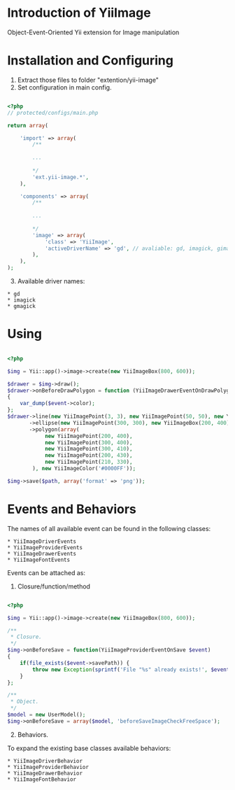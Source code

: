 Introduction of YiiImage
========================

Object-Event-Oriented Yii extension for Image manipulation 

Installation and Configuring 
============================

  1. Extract those files to folder "extention/yii-image"
  2. Set configuration in main config.

``` php

<?php
// protected/configs/main.php

return array(

    'import' => array(
        /**
        
        ...
        
        */
        'ext.yii-image.*',
    ),

    'components' => array(
        /**
        
        ...
        
        */
        'image' => array(
            'class' => 'YiiImage',
            'activeDriverName' => 'gd', // avaliable: gd, imagick, gimagick
        ),
    ),
);

```

  3. Available driver names:

    * gd
    * imagick
    * gmagick

Using
=====

``` php

<?php

$img = Yii::app()->image->create(new YiiImageBox(800, 600));

$drawer = $img->draw();
$drawer->onBeforeDrawPolygon = function (YiiImageDrawerEventOnDrawPolygon $event)
{
    var_dump($event->color);
};
$drawer->line(new YiiImagePoint(3, 3), new YiiImagePoint(50, 50), new YiiImageColor('#00FF00'))
       ->ellipse(new YiiImagePoint(300, 300), new YiiImageBox(200, 400), new YiiImageColor('#FF0000'))
       ->polygon(array(
            new YiiImagePoint(200, 400),
            new YiiImagePoint(300, 400),
            new YiiImagePoint(300, 410),
            new YiiImagePoint(200, 430),
            new YiiImagePoint(210, 330),
        ), new YiiImageColor('#0000FF'));

$img->save($path, array('format' => 'png'));

```

Events and Behaviors
====================

The names of all available event can be found in the following classes:
    
    * YiiImageDriverEvents
    * YiiImageProviderEvents
    * YiiImageDrawerEvents
    * YiiImageFontEvents

Events can be attached as:

  1. Closure/function/method 

``` php

<?php

$img = Yii::app()->image->create(new YiiImageBox(800, 600));

/**
 * Closure.
 */
$img->onBeforeSave = function(YiiImageProviderEventOnSave $event)
{
    if(file_exists($event->savePath)) {
        throw new Exception(sprintf('File "%s" already exists!', $event->savePath));
    }
};

/**
 * Object.
 */
$model = new UserModel();
$img->onBeforeSave = array($model, 'beforeSaveImageCheckFreeSpace');

```

  2. Behaviors.

To expand the existing base classes available behaviors:

    * YiiImageDriverBehavior
    * YiiImageProviderBehavior
    * YiiImageDrawerBehavior
    * YiiImageFontBehavior 
